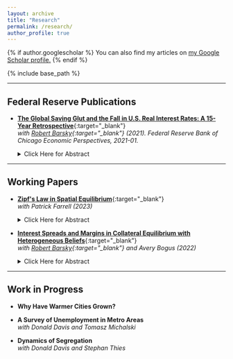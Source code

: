 ```yaml
---
layout: archive
title: "Research"
permalink: /research/
author_profile: true
---
```


{% if author.googlescholar %}
  You can also find my articles on <u><a href="{{author.googlescholar}}">my Google Scholar profile</a>.</u>
{% endif %}

{% include base_path %}

---

Federal Reserve Publications
---

+ [**The Global Saving Glut and the Fall in U.S. Real Interest Rates: A 15-Year Retrospective**](https://www.matthew-easton.com/files/ep2021_01.pdf){:target="_blank"} <br>
	*with [Robert Barsky](https://www.chicagofed.org/people/b/barsky-robert){:target="_blank"} \(2021\). Federal Reserve Bank of Chicago Economic Perspectives, 2021-01.*
	<details>
  		<summary>Click Here for Abstract</summary>
	
		The authors revisit Ben Bernanke’s global saving glut (GSG) hypothesis from 2005—which links low long-term real interest rates in the United States to excess saving in a number of non-Western countries, including, but not limited to, China. Using an analytical framework and empirical data, they find that the ability of the GSG hypothesis to explain the fall in long-term real rates between 2002 and 2006 is likely much greater than its ability to account for the further fall in these rates from the Great Recession onward.
	
	</details>


---

Working Papers
---

+ [**Zipf's Law in Spatial Equilibrium**](https://www.matthew-easton.com/files/ef_zipf_202306.pdf){:target="_blank"} <br>
	*with Patrick Farrell (2023)*
	<details>
		<summary>Click Here for Abstract</summary>
		The power law distribution of city populations, often called Zipf's law for cities, is a striking empirical regularity observed in most countries and documented across many periods of time as far back as the Bronze Age. City population distributions are also resilient, with the same cities holding roughly the same ranks in the distribution over long periods of time and recovering rapidly from large negative shocks. We propose an explanation for Zipf's law based on geography and the interactions between locations across space within standard quantitative spatial equilibrium (QSE) models that can account for these characteristics of city population distributions. We provide microfoundations for aggregating spatially correlated observable attributes of locations into productivity and amenity ``fundamentals'', demonstrating that these fundamentals will also be spatially correlated and lognormally distributed. The equilibrium population will also follow a lognormal distribution as a result of this spatial correlation within a broad class of QSE models. For highly populated locations, i.e. cities, the population distribution will appear to follow a power law as a result of this inherited lognormality.
	</details>


+ [**Interest Spreads and Margins in Collateral Equilibrium with Heterogeneous Beliefs**](https://www.matthew-easton.com/files/20220818_bbe.pdf){:target="_blank"} <br>
	*with [Robert Barsky](https://www.chicagofed.org/people/b/barsky-robert){:target="_blank"} and Avery Bogus \(2022\)*
	<details>
		<summary>Click Here for Abstract</summary>
	
		There continues to be substantial interest in models combining heterogeneous beliefs about asset values with leverage generated by loans from pessimists to the optimistic natural buyers of the asset. This paper determines the size of the interest spread and margin on the loan as a function of the downside risk perceived by the lender, and the amount of risk capital put forward by the borrower. We show that in a continuous state version of a model of collateral equilibrium with high initial leverage, most of the burden of adjustment to increases in such risk are borne by an increase in the interest spread and not the margin or “haircut”. This is contrary both to the predictions of the much-discussed binomial asset pricing model and the stylized facts in empirical data from the bilateral repo market.
	</details>
	
	

---

Work in Progress
---

+ **Why Have Warmer Cities Grown?**

+ **A Survey of Unemployment in Metro Areas** <br>
	*with Donald Davis and Tomasz Michalski*
	
+ **Dynamics of Segregation** <br>
	*with Donald Davis and Stephan Thies*